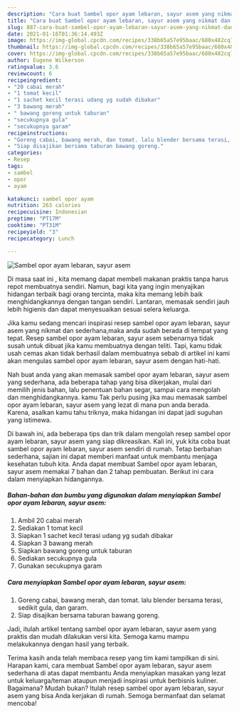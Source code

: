 ```yaml
---
description: "Cara buat Sambel opor ayam lebaran, sayur asem yang nikmat dan Mudah Dibuat"
title: "Cara buat Sambel opor ayam lebaran, sayur asem yang nikmat dan Mudah Dibuat"
slug: 887-cara-buat-sambel-opor-ayam-lebaran-sayur-asem-yang-nikmat-dan-mudah-dibuat
date: 2021-01-16T01:36:14.493Z
image: https://img-global.cpcdn.com/recipes/338b65a57e95baac/680x482cq70/sambel-opor-ayam-lebaran-sayur-asem-foto-resep-utama.jpg
thumbnail: https://img-global.cpcdn.com/recipes/338b65a57e95baac/680x482cq70/sambel-opor-ayam-lebaran-sayur-asem-foto-resep-utama.jpg
cover: https://img-global.cpcdn.com/recipes/338b65a57e95baac/680x482cq70/sambel-opor-ayam-lebaran-sayur-asem-foto-resep-utama.jpg
author: Eugene Wilkerson
ratingvalue: 3.6
reviewcount: 6
recipeingredient:
- "20 cabai merah"
- "1 tomat kecil"
- "1 sachet kecil terasi udang yg sudah dibakar"
- "3 bawang merah"
- " bawang goreng untuk taburan"
- "secukupnya gula"
- "secukupnya garam"
recipeinstructions:
- "Goreng cabai, bawang merah, dan tomat. lalu blender bersama terasi, sedikit gula, dan garam."
- "Siap disajikan bersama taburan bawang goreng."
categories:
- Resep
tags:
- sambel
- opor
- ayam

katakunci: sambel opor ayam 
nutrition: 263 calories
recipecuisine: Indonesian
preptime: "PT17M"
cooktime: "PT31M"
recipeyield: "3"
recipecategory: Lunch

---
```



![Sambel opor ayam lebaran, sayur asem](https://img-global.cpcdn.com/recipes/338b65a57e95baac/680x482cq70/sambel-opor-ayam-lebaran-sayur-asem-foto-resep-utama.jpg)

Di masa  saat ini , kita memang dapat membeli makanan praktis tanpa harus repot membuatnya sendiri. Namun, bagi kita yang ingin menyajikan hidangan terbaik bagi orang tercinta, maka kita memang lebih baik menghidangkannya dengan tangan sendiri. Lantaran, memasak sendiri jauh lebih higienis dan dapat menyesuaikan sesuai selera keluarga.

Jika kamu sedang mencari inspirasi resep sambel opor ayam lebaran, sayur asem yang nikmat dan sederhana,maka anda sudah berada di tempat yang tepat. Resep sambel opor ayam lebaran, sayur asem  sebenarnya tidak susah untuk dibuat jika kamu membuatnya dengan teliti. Tapi, kamu tidak usah cemas akan tidak berhasil dalam membuatnya 
sebab di artikel ini kami akan mengulas sambel opor ayam lebaran, sayur asem dengan hati-hati.  



Nah buat anda yang akan memasak sambel opor ayam lebaran, sayur asem yang sederhana, ada beberapa tahap yang bisa dikerjakan, mulai dari memilih jenis bahan, lalu penentuan bahan segar, sampai cara mengolah dan menghidangkannya. kamu Tak perlu pusing jika mau memasak sambel opor ayam lebaran, sayur asem yang lezat di mana pun anda berada. Karena, asalkan kamu  tahu triknya, maka hidangan ini dapat jadi suguhan yang istimewa.

Di bawah ini, ada beberapa tips dan trik dalam mengolah resep sambel opor ayam lebaran, sayur asem yang siap dikreasikan. Kali ini, yuk kita coba buat sambel opor ayam lebaran, sayur asem sendiri di rumah. Tetap berbahan sederhana, sajian ini dapat memberi manfaat untuk membantu menjaga kesehatan tubuh kita. Anda dapat membuat Sambel opor ayam lebaran, sayur asem memakai 7 bahan dan 2 tahap pembuatan. Berikut ini cara dalam menyiapkan hidangannya.

<!--inarticleads1-->

##### Bahan-bahan dan bumbu yang digunakan dalam menyiapkan Sambel opor ayam lebaran, sayur asem:

1. Ambil 20 cabai merah
1. Sediakan 1 tomat kecil
1. Siapkan 1 sachet kecil terasi udang yg sudah dibakar
1. Siapkan 3 bawang merah
1. Siapkan  bawang goreng untuk taburan
1. Sediakan secukupnya gula
1. Gunakan secukupnya garam




<!--inarticleads2-->

##### Cara menyiapkan Sambel opor ayam lebaran, sayur asem:

1. Goreng cabai, bawang merah, dan tomat. lalu blender bersama terasi, sedikit gula, dan garam.
1. Siap disajikan bersama taburan bawang goreng.




Jadi, itulah artikel tentang  sambel opor ayam lebaran, sayur asem  yang praktis dan mudah dilakukan versi kita. Semoga kamu mampu melakukannya dengan hasil yang terbaik. 

Terima kasih anda telah membaca resep yang tim kami tampilkan di sini. Harapan kami, cara membuat  Sambel opor ayam lebaran, sayur asem sederhana di atas dapat membantu Anda menyiapkan masakan yang lezat untuk keluarga/teman ataupun menjadi inspirasi untuk berbisnis kuliner. Bagaimana? Mudah bukan? Itulah resep sambel opor ayam lebaran, sayur asem yang bisa Anda kerjakan di rumah. Semoga bermanfaat dan selamat mencoba!

